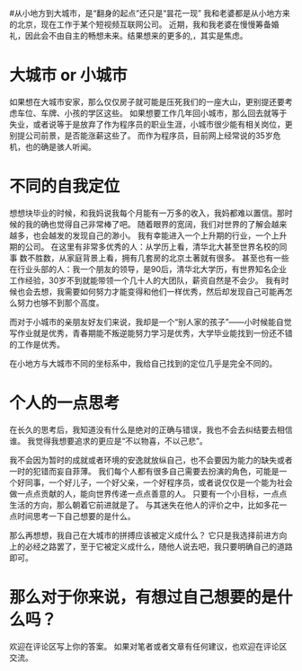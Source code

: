 #从小地方到大城市，是“翻身的起点”还只是“昙花一现”
我和老婆都是从小地方来的北京，现在工作于某个短视频互联网公司。 近期，我和我老婆在慢慢筹备婚礼，因此会不由自主的畅想未来。结果想来的更多的,，其实是焦虑。

# 大城市 or 小城市

如果想在大城市安家，那么仅仅房子就可能是压死我们的一座大山，更别提还要考虑车位、车牌、小孩的学区这些。 如果想要工作几年回小城市，那么回去就等于失业，或者说等于是放弃了作为程序员的职业生涯，小城市很少能有相关岗位，更别提公司前景，是否能涨薪这些了。 而作为程序员，目前网上经常说的35岁危机，也的确是骇人听闻。

# 不同的自我定位

想想块毕业的时候，和我妈说我每个月能有一万多的收入，我妈都难以置信。那时候的我的确也觉得自己非常棒了吧。 随着眼界的宽阔，我们对世界的了解会越来越多，也会越发的发现自己的渺小。 我有幸能进入一个上升期的行业，一个上升期的公司。 在这里有非常多优秀的人：从学历上看，清华北大甚至世界名校的同事 数不胜数，从家庭背景上看，拥有几套房的北京土著就有很多。 甚至也有一些在行业头部的人：我一个朋友的领导，是90后，清华北大学历，有世界知名企业工作经验，30岁不到就能带领一个几十人的大团队，薪资自然是不会少。 我有时候也会去想，我需要如何努力才能变得和他们一样优秀，然后却发现自己可能再怎么努力也够不到那个高度。

而对于小城市的亲朋友好友们来说，我却是一个“别人家的孩子”——小时候能自觉写作业就是优秀，青春期能不叛逆能努力学习是优秀，大学毕业能找到一份还不错的工作是优秀。

在小地方与大城市不同的坐标系中，我给自己找到的定位几乎是完全不同的。

# 个人的一点思考

在长久的思考后，我知道没有什么是绝对的正确与错误，我也不会去纠结要去相信谁。 我觉得我想要追求的更应是“不以物喜，不以己悲”。

我不会因为暂时的成就或者环境的安逸就放纵自己，也不会要因为能力的缺失或者一时的犯错而妄自菲薄。 我们每个人都有很多自己需要去扮演的角色，可能是一个好同事，一个好儿子，一个好父亲，一个好程序员，或者说仅仅是一个能为社会做一点点贡献的人，能向世界传递一点点善意的人。 只要有一个小目标，一点点生活的方向，那么朝着它前进就是了。 与其迷失在他人的评价之中，比如多花一点时间思考一下自己想要的是什么。

那么再想想，我自己在大城市的拼搏应该被定义成什么？ 它只是我选择前进方向上的必经之路罢了，至于它被定义成什么，随他人说去吧，我只要明确自己的道路即可。

# 那么对于你来说，有想过自己想要的是什么吗？

欢迎在评论区写上你的答案。 如果对笔者或者文章有任何建议，也欢迎在评论区交流。
